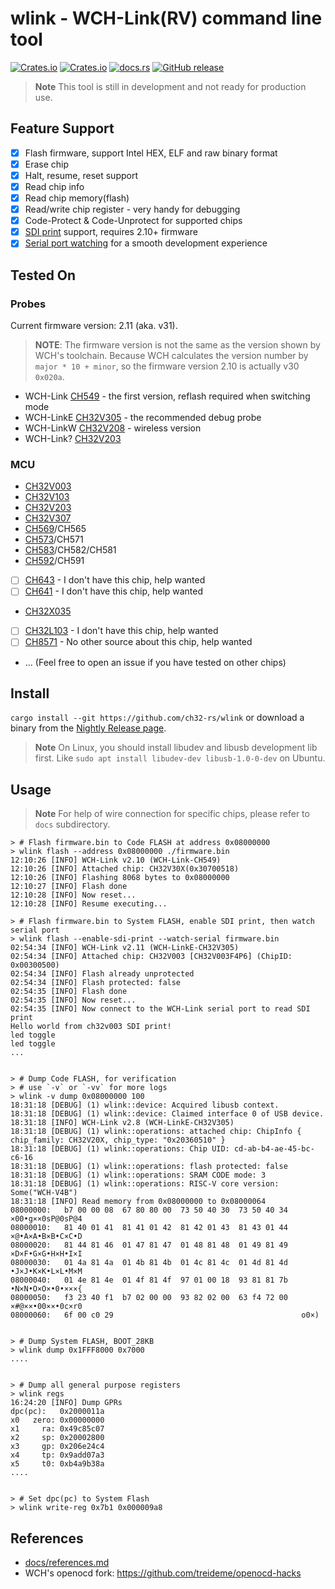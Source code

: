 # wlink - WCH-Link(RV) command line tool

[![Crates.io][badge-license]][crates]
[![Crates.io][badge-version]][crates]
[![docs.rs][badge-docsrs]][docsrs]
[![GitHub release][badge-release]][nightly]

[badge-license]: https://img.shields.io/crates/l/wlink?style=for-the-badge
[badge-version]: https://img.shields.io/crates/v/wlink?style=for-the-badge
[badge-docsrs]: https://img.shields.io/docsrs/wlink?style=for-the-badge
[badge-release]: https://img.shields.io/github/v/release/ch32-rs/wlink?include_prereleases&style=for-the-badge
[crates]: https://crates.io/crates/wlink
[docsrs]: https://docs.rs/wlink
[nightly]: https://github.com/ch32-rs/wlink/releases/tag/nightly

> **Note**
> This tool is still in development and not ready for production use.

## Feature Support

- [x] Flash firmware, support Intel HEX, ELF and raw binary format
- [x] Erase chip
- [x] Halt, resume, reset support
- [x] Read chip info
- [x] Read chip memory(flash)
- [x] Read/write chip register - very handy for debugging
- [x] Code-Protect & Code-Unprotect for supported chips
- [x] [SDI print](https://www.cnblogs.com/liaigu/p/17628184.html) support, requires 2.10+ firmware
- [x] [Serial port watching](https://github.com/ch32-rs/wlink/pull/36) for a smooth development experience

## Tested On

### Probes

Current firmware version: 2.11 (aka. v31).

> **NOTE**: The firmware version is not the same as the version shown by WCH's toolchain. Because WCH calculates the version number by `major * 10 + minor`, so the firmware version 2.10 is actually v30 `0x020a`.

- WCH-Link [CH549] - the first version, reflash required when switching mode
- WCH-LinkE [CH32V305][CH32V307] - the recommended debug probe
- WCH-LinkW [CH32V208][CH32V208] - wireless version
- WCH-Link? [CH32V203][CH32V203]

[CH549]: https://www.wch-ic.com/products/CH549.html

### MCU

- [CH32V003]
- [CH32V103]
- [CH32V203]
- [CH32V307]
- [CH569]/CH565
- [CH573]/CH571
- [CH583]/CH582/CH581
- [CH592]/CH591
- [ ] [CH643] - I don't have this chip, help wanted
- [ ] [CH641] - I don't have this chip, help wanted
- [CH32X035]
- [ ] [CH32L103] - I don't have this chip, help wanted
- [ ] [CH8571] - No other source about this chip, help wanted
- ... (Feel free to open an issue if you have tested on other chips)

[CH32V003]: https://www.wch-ic.com/products/CH32V003.html
[CH32V103]: https://www.wch-ic.com/products/CH32V103.html
[CH32V203]: https://www.wch-ic.com/products/CH32V203.html
[CH32V208]: https://www.wch-ic.com/products/CH32V208.html
[CH32V307]: https://www.wch-ic.com/products/CH32V307.html
[CH32X035]: https://www.wch-ic.com/products/CH32X035.html
[CH32L103]: https://www.wch-ic.com/products/CH32L103.html
[CH569]: https://www.wch-ic.com/products/CH569.html
[CH573]: https://www.wch-ic.com/products/CH573.html
[CH583]: https://www.wch-ic.com/products/CH583.html
[CH592]: https://www.wch-ic.com/products/CH592.html
[CH641]: https://www.wch.cn/downloads/CH641DS0_PDF.html
[CH643]: https://www.wch-ic.com/products/CH643.html
[CH8571]: https://www.wch.cn/news/606.html

## Install

`cargo install --git https://github.com/ch32-rs/wlink` or download a binary from the [Nightly Release page](https://github.com/ch32-rs/wlink/releases/tag/nightly).

> **Note**
> On Linux, you should install libudev and libusb development lib first.
> Like `sudo apt install libudev-dev libusb-1.0-0-dev` on Ubuntu.

## Usage

> **Note**
> For help of wire connection for specific chips, please refer to `docs` subdirectory.

```console
> # Flash firmware.bin to Code FLASH at address 0x08000000
> wlink flash --address 0x08000000 ./firmware.bin
12:10:26 [INFO] WCH-Link v2.10 (WCH-Link-CH549)
12:10:26 [INFO] Attached chip: CH32V30X(0x30700518)
12:10:26 [INFO] Flashing 8068 bytes to 0x08000000
12:10:27 [INFO] Flash done
12:10:28 [INFO] Now reset...
12:10:28 [INFO] Resume executing...

> # Flash firmware.bin to System FLASH, enable SDI print, then watch serial port
> wlink flash --enable-sdi-print --watch-serial firmware.bin
02:54:34 [INFO] WCH-Link v2.11 (WCH-LinkE-CH32V305)
02:54:34 [INFO] Attached chip: CH32V003 [CH32V003F4P6] (ChipID: 0x00300500)
02:54:34 [INFO] Flash already unprotected
02:54:34 [INFO] Flash protected: false
02:54:35 [INFO] Flash done
02:54:35 [INFO] Now reset...
02:54:35 [INFO] Now connect to the WCH-Link serial port to read SDI print
Hello world from ch32v003 SDI print!
led toggle
led toggle
...


> # Dump Code FLASH, for verification
> # use `-v` or `-vv` for more logs
> wlink -v dump 0x08000000 100
18:31:18 [DEBUG] (1) wlink::device: Acquired libusb context.
18:31:18 [DEBUG] (1) wlink::device: Claimed interface 0 of USB device.
18:31:18 [INFO] WCH-Link v2.8 (WCH-LinkE-CH32V305)
18:31:18 [DEBUG] (1) wlink::operations: attached chip: ChipInfo { chip_family: CH32V20X, chip_type: "0x20360510" }
18:31:18 [DEBUG] (1) wlink::operations: Chip UID: cd-ab-b4-ae-45-bc-c6-16
18:31:18 [DEBUG] (1) wlink::operations: flash protected: false
18:31:18 [DEBUG] (1) wlink::operations: SRAM CODE mode: 3
18:31:18 [DEBUG] (1) wlink::operations: RISC-V core version: Some("WCH-V4B")
18:31:18 [INFO] Read memory from 0x08000000 to 0x08000064
08000000:   b7 00 00 08  67 80 80 00  73 50 40 30  73 50 40 34   ×00•g××0sP@0sP@4
08000010:   81 40 01 41  81 41 01 42  81 42 01 43  81 43 01 44   ×@•A×A•B×B•C×C•D
08000020:   81 44 81 46  01 47 81 47  01 48 81 48  01 49 81 49   ×D×F•G×G•H×H•I×I
08000030:   01 4a 81 4a  01 4b 81 4b  01 4c 81 4c  01 4d 81 4d   •J×J•K×K•L×L•M×M
08000040:   01 4e 81 4e  01 4f 81 4f  97 01 00 18  93 81 81 7b   •N×N•O×O×•0•×××{
08000050:   f3 23 40 f1  b7 02 00 00  93 82 02 00  63 f4 72 00   ×#@××•00××•0c×r0
08000060:   6f 00 c0 29                                          o0×)


> # Dump System FLASH, BOOT_28KB
> wlink dump 0x1FFF8000 0x7000
....


> # Dump all general purpose registers
> wlink regs
16:24:20 [INFO] Dump GPRs
dpc(pc):   0x2000011a
x0   zero: 0x00000000
x1     ra: 0x49c85c07
x2     sp: 0x20002800
x3     gp: 0x206e24c4
x4     tp: 0x9add07a3
x5     t0: 0xb4a9b38a
....


> # Set dpc(pc) to System Flash
> wlink write-reg 0x7b1 0x000009a8
```

## References

- [docs/references.md](docs/references.md)
- WCH's openocd fork: <https://github.com/treideme/openocd-hacks>
